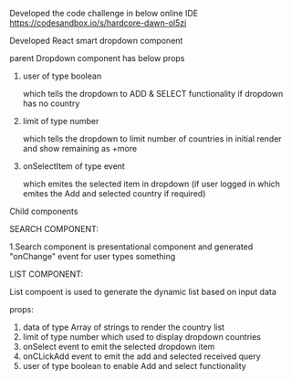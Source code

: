 Developed the code challenge in below online IDE
https://codesandbox.io/s/hardcore-dawn-ol5zi


Developed React smart dropdown component

parent Dropdown component has below props


1. user of type boolean

    which tells the dropdown to ADD & SELECT functionality if dropdown has no country
    
2. limit of type number

    which tells the dropdown to limit number of countries in initial render and show remaining as +more
    
3. onSelectItem of type event

    which emites the selected item in dropdown (if user logged in which emites the Add and selected country if required)
    
    
Child components

SEARCH COMPONENT:

1.Search component is presentational component and generated "onChange" event for user types something




LIST COMPONENT:

List compoent is used to generate the dynamic list based on input data

props: 
1. data of type Array of strings to render the country list
2. limit of type number which used to display dropdown countries
3. onSelect event to emit the selected dropdown item
4. onCLickAdd event to emit the add and selected received query
5. user of type boolean to enable Add and select functionality





